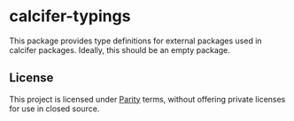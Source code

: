 # calcifer-typings

This package provides type definitions for external packages used in calcifer packages. Ideally, this should be an empty package.

## License

This project is licensed under [Parity](./LICENSE) terms, without offering private licenses for use in closed source.
